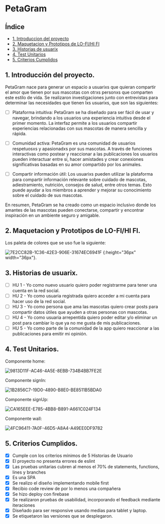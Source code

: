 # PetaGram

## Índice

* [1. Introduccion del proyecto](#1-Introduccion-del-proyecto)
* [2. Maquetacion y Prototipos de LO-FI/HI FI](#2-Maquetacion-y-Prototipos-de-LO-FI/HI-FI)
* [3. Historias de usuarix](#3-Historias-de-usuarix)
* [4. Test Unitarios](#4-Test-Unitarios)
* [5. Criterios Cumplidos](#5-Criterios-Cumplidos)

## 1. Introducción del proyecto.

PetaGram nace para generar un espacio a usuarixs que quieran compartir el amor que tienen
por sus mascotas con otrxs personxs que comparten este estilo de vida.
Se realizaron investigaciones junto con entrevistas para determinar las necesidades que
tienen lxs usuarixs, que son las siguientes:

- [ ] Plataforma intuitiva: PetaGram se ha diseñado para ser fácil de usar y navegar, brindando a los usuarios una experiencia intuitiva desde el primer momento. La interfaz permite a los usuarios compartir experiencias relacionadas con sus mascotas de manera sencilla y rápida.

- [ ] Comunidad activa: PetaGram es una comunidad de usuarios respetuosxs y apasionadxs por sus mascotas. A través de funciones interactivas como postear y reaccionar a las publicaciones  los usuarios pueden interactuar entre sí, hacer amistades y crear conexiones significativas basadas en su amor compartido por los animales.

- [ ] Compartir información útil: Los usuarixs pueden utilizar la plataforma para compartir información relevante sobre cuidado de mascotas, adiestramiento, nutrición, consejos de salud, entre otros temas. Esto puede ayudar a los miembros a aprender y mejorar su conocimiento sobre el cuidado de sus mascotas.

En resumen, PetaGram se ha creado como un espacio inclusivo donde los amantes de las mascotas pueden conectarse, compartir y encontrar inspiración en un ambiente seguro y amigable.


## 2. Maquetacion y Prototipos de LO-FI/HI FI. 

Los paleta de colores que se uso fue la siguiente:

![7E2CC82B-1C36-42E3-906E-31674EC6941F](https://github.com/danipreciado/Social-Network/assets/72713821/b62a7192-6e4f-4900-b8ee-44ace47ff261) {:height="36px" width="36px"}.


## 3. Historias de usuarix.

- [ ] HU 1 - Yo como nuevo usuario quiero poder registrarme para tener una cuenta en la red social.
- [ ] HU 2 - Yo como usuaria registrada quiero acceder a mi cuenta para hacer uso de la red social.
- [ ] HU 3 - Yo como persona que ama las mascotas quiero crear posts para compartir datos útiles que ayuden a otras personas con mascotas.
- [ ] HU 4 - Yo como usuaria arrepentida quiero poder editar y/o eliminar un post para cambiar lo que ya no me gusta de mis publicaciones.
- [ ] HU 5 - Yo como parte de la comunidad de la app quiero reaccionar a las publicaciones para emitir mi opinión.

## 4. Test Unitarios.
Componente home: 

![9813D11F-AC46-4A5E-8EBB-734B4BB7FE2E](https://github.com/danipreciado/Social-Network/assets/72713821/2a6ca5e5-1d8c-4a92-bdd0-229d01dcccf1)

Componente signIn:

![1B2856C7-19D0-4890-B8E0-BE8511B5BDA0](https://github.com/danipreciado/Social-Network/assets/72713821/28376505-eab7-464a-972b-1e4dbddc7b03)

Componente signUp:

![CA165EEE-E785-4BB8-B891-A661C024F134](https://github.com/danipreciado/Social-Network/assets/72713821/a64c5d31-5afc-4fa6-9368-688ae7a5dfe8)

Componente wall:

![4FC96411-7A0F-46D5-A8A4-A49EE0DF9782](https://github.com/danipreciado/Social-Network/assets/72713821/b4727c46-125f-470a-a6f9-ee3af20defbe)


## 5. Criterios Cumplidos.

- [x] Cumple con los criterios mínimos de 5 Historias de Usuario
- [x] El proyecto no presenta errores de eslint
- [x] Las pruebas unitarias cubren al menos el 70% de statements, functions, lines y branches
- [x] Es una SPA
- [x] Se realizo el diseño implementando mobile first
- [x] Recibio code review de por lo menos una compañera
- [x] Se hizo deploy con firebase
- [x] Se realizaron pruebas de usabilidad, incorporando el feedback mediante iteraciones
- [x] Diseñado para ser responsive usando medias para tablet y laptop.
- [x] Se etiquetaron las versiones que se desplegaron.
